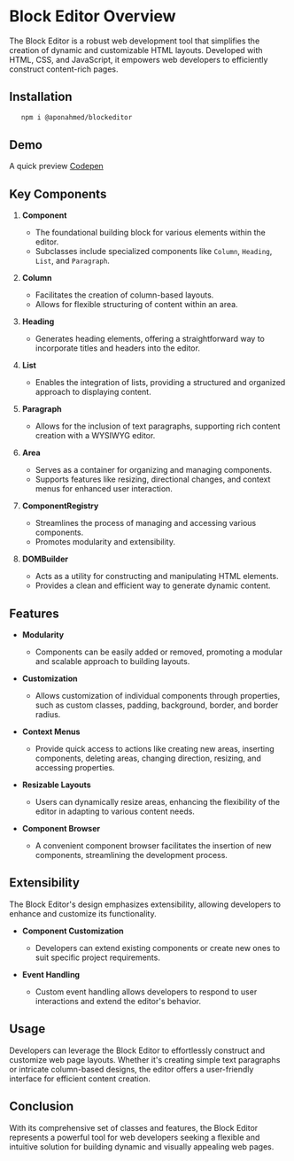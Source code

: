 # Block Editor Overview

The Block Editor is a robust web development tool that simplifies the creation of dynamic and customizable HTML layouts. Developed with HTML, CSS, and JavaScript, it empowers web developers to efficiently construct content-rich pages.

## Installation
```bash
   npm i @aponahmed/blockeditor
```

## Demo
A quick preview [Codepen](https://codepen.io/apon22/full/abXPPyB)

## Key Components

1. **Component**
   - The foundational building block for various elements within the editor.
   - Subclasses include specialized components like `Column`, `Heading`, `List`, and `Paragraph`.

2. **Column**
   - Facilitates the creation of column-based layouts.
   - Allows for flexible structuring of content within an area.

3. **Heading**
   - Generates heading elements, offering a straightforward way to incorporate titles and headers into the editor.

4. **List**
   - Enables the integration of lists, providing a structured and organized approach to displaying content.

5. **Paragraph**
   - Allows for the inclusion of text paragraphs, supporting rich content creation with a WYSIWYG editor.

6. **Area**
   - Serves as a container for organizing and managing components.
   - Supports features like resizing, directional changes, and context menus for enhanced user interaction.

7. **ComponentRegistry**
   - Streamlines the process of managing and accessing various components.
   - Promotes modularity and extensibility.

8. **DOMBuilder**
   - Acts as a utility for constructing and manipulating HTML elements.
   - Provides a clean and efficient way to generate dynamic content.

## Features

- **Modularity**
  - Components can be easily added or removed, promoting a modular and scalable approach to building layouts.

- **Customization**
  - Allows customization of individual components through properties, such as custom classes, padding, background, border, and border radius.

- **Context Menus**
  - Provide quick access to actions like creating new areas, inserting components, deleting areas, changing direction, resizing, and accessing properties.

- **Resizable Layouts**
  - Users can dynamically resize areas, enhancing the flexibility of the editor in adapting to various content needs.

- **Component Browser**
  - A convenient component browser facilitates the insertion of new components, streamlining the development process.

## Extensibility

The Block Editor's design emphasizes extensibility, allowing developers to enhance and customize its functionality.

- **Component Customization**
  - Developers can extend existing components or create new ones to suit specific project requirements.

- **Event Handling**
  - Custom event handling allows developers to respond to user interactions and extend the editor's behavior.

## Usage

Developers can leverage the Block Editor to effortlessly construct and customize web page layouts. Whether it's creating simple text paragraphs or intricate column-based designs, the editor offers a user-friendly interface for efficient content creation.

## Conclusion

With its comprehensive set of classes and features, the Block Editor represents a powerful tool for web developers seeking a flexible and intuitive solution for building dynamic and visually appealing web pages.

